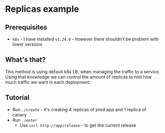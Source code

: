 # Replicas example

## Prerequisites

- `k8s` - I have installed `v1.24.0` - however there shouldn't be problem with lower versions

## What's that?

This method is using default k8s LB, when managing the traffic to a service.
Using that knowledge we can control the amount of replicas to hint how much traffic we want in each deployment.

## Tutorial

- Run `./create` - it's creating 4 replicas of prod app and 1 replica of canary
- Run `./enter`
  - Use `curl http://app/release` - to get the current release

